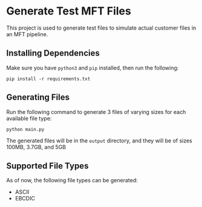 # Generate Test MFT Files

This project is used to generate test files to simulate actual customer files in an MFT pipeline.

## Installing Dependencies

Make sure you have `python3` and `pip` installed, then run the following:

```
pip install -r requirements.txt
```

## Generating Files

Run the following command to generate 3 files of varying sizes for each available file type:

```
python main.py
```

The generated files will be in the `output` directory, and they will be of sizes 100MB, 3.7GB, and 5GB

## Supported File Types

As of now, the following file types can be generated:
   
- ASCII
- EBCDIC
